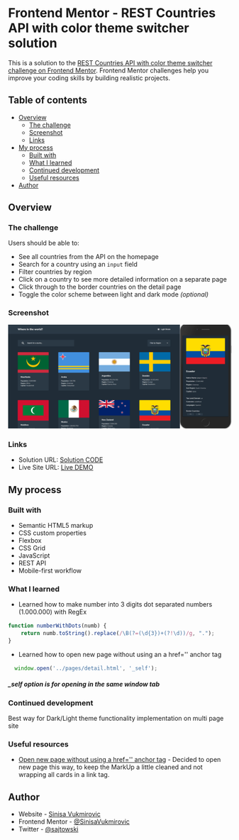 # Frontend Mentor - REST Countries API with color theme switcher solution

This is a solution to the [REST Countries API with color theme switcher challenge on Frontend Mentor](https://www.frontendmentor.io/challenges/rest-countries-api-with-color-theme-switcher-5cacc469fec04111f7b848ca). Frontend Mentor challenges help you improve your coding skills by building realistic projects. 

## Table of contents

- [Overview](#overview)
  - [The challenge](#the-challenge)
  - [Screenshot](#screenshot)
  - [Links](#links)
- [My process](#my-process)
  - [Built with](#built-with)
  - [What I learned](#what-i-learned)
  - [Continued development](#continued-development)
  - [Useful resources](#useful-resources)
- [Author](#author)

## Overview

### The challenge

Users should be able to:

- See all countries from the API on the homepage
- Search for a country using an `input` field
- Filter countries by region
- Click on a country to see more detailed information on a separate page
- Click through to the border countries on the detail page
- Toggle the color scheme between light and dark mode *(optional)*

### Screenshot

![Screenshot](./screenshot.png)

### Links

- Solution URL: [Solution CODE](https://github.com/SinisaVukmirovic/FrontEnd-Mentor-challenge-5)
- Live Site URL: [Live DEMO](https://sinisavukmirovic.github.io/FrontEnd-Mentor-challenge-5/)

## My process

### Built with

- Semantic HTML5 markup
- CSS custom properties
- Flexbox
- CSS Grid
- JavaScript
- REST API
- Mobile-first workflow

### What I learned

- Learned how to make number into 3 digits dot separated numbers (1.000.000) with RegEx
```js
function numberWithDots(numb) {
    return numb.toString().replace(/\B(?=(\d{3})+(?!\d))/g, ".");
}
```

- Learned how to open new page without using an a href='' anchor tag
```js
  window.open('../pages/detail.html', '_self');
``` 
##### _self option is for opening in the same window tab

### Continued development

Best way for Dark/Light theme functionality implementation on multi page site

### Useful resources

- [Open new page without using a href='' anchor tag](https://www.w3schools.com/jsref/met_win_open.asp) - Decided to open new page this way, to keep the MarkUp a little cleaned and not wrapping all cards in a link tag.

## Author

- Website - [Sinisa Vukmirovic](https://github.com/SinisaVukmirovic)
- Frontend Mentor - [@SinisaVukmirovic](https://www.frontendmentor.io/profile/SinisaVukmirovic)
- Twitter - [@sajtowski](https://twitter.com/sajtowski)